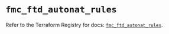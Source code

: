 # `fmc_ftd_autonat_rules`

Refer to the Terraform Registry for docs: [`fmc_ftd_autonat_rules`](https://registry.terraform.io/providers/ciscodevnet/fmc/1.5.2/docs/resources/ftd_autonat_rules).
